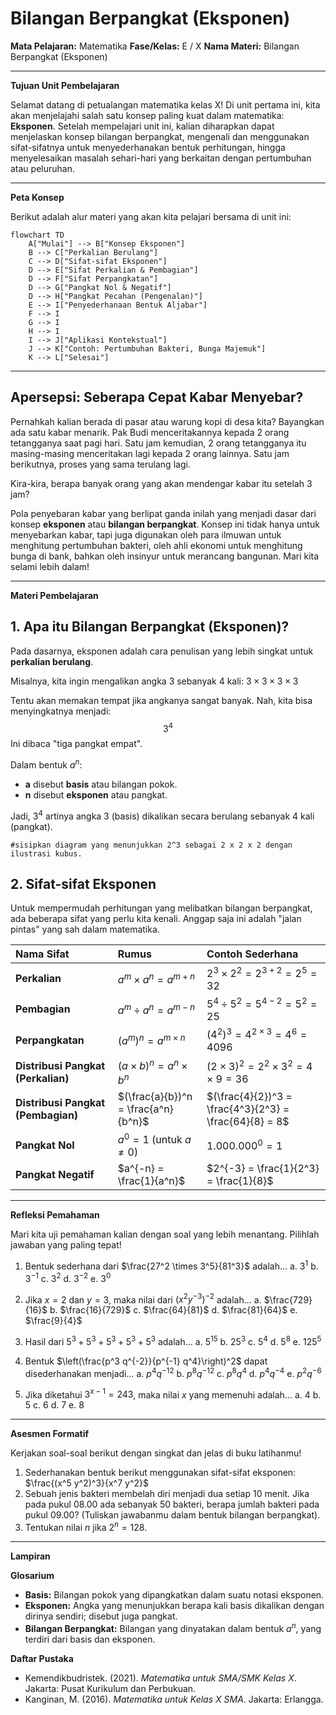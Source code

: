 # Bilangan Berpangkat (Eksponen)

**Mata Pelajaran:** Matematika
**Fase/Kelas:** E / X
**Nama Materi:** Bilangan Berpangkat (Eksponen)

-----

**Tujuan Unit Pembelajaran**  

Selamat datang di petualangan matematika kelas X\! Di unit pertama ini, kita akan menjelajahi salah satu konsep paling kuat dalam matematika: **Eksponen**. Setelah mempelajari unit ini, kalian diharapkan dapat menjelaskan konsep bilangan berpangkat, mengenali dan menggunakan sifat-sifatnya untuk menyederhanakan bentuk perhitungan, hingga menyelesaikan masalah sehari-hari yang berkaitan dengan pertumbuhan atau peluruhan.

-----

**Peta Konsep**  

Berikut adalah alur materi yang akan kita pelajari bersama di unit ini:

```mermaid
flowchart TD
    A["Mulai"] --> B["Konsep Eksponen"]
    B --> C["Perkalian Berulang"]
    C --> D["Sifat-sifat Eksponen"]
    D --> E["Sifat Perkalian & Pembagian"]
    D --> F["Sifat Perpangkatan"]
    D --> G["Pangkat Nol & Negatif"]
    D --> H["Pangkat Pecahan (Pengenalan)"]
    E --> I["Penyederhanaan Bentuk Aljabar"]
    F --> I
    G --> I
    H --> I
    I --> J["Aplikasi Kontekstual"]
    J --> K["Contoh: Pertumbuhan Bakteri, Bunga Majemuk"]
    K --> L["Selesai"]
```

-----

## **Apersepsi: Seberapa Cepat Kabar Menyebar?**

Pernahkah kalian berada di pasar atau warung kopi di desa kita? Bayangkan ada satu kabar menarik. Pak Budi menceritakannya kepada 2 orang tetangganya saat pagi hari. Satu jam kemudian, 2 orang tetangganya itu masing-masing menceritakan lagi kepada 2 orang lainnya. Satu jam berikutnya, proses yang sama terulang lagi.

Kira-kira, berapa banyak orang yang akan mendengar kabar itu setelah 3 jam?

Pola penyebaran kabar yang berlipat ganda inilah yang menjadi dasar dari konsep **eksponen** atau **bilangan berpangkat**. Konsep ini tidak hanya untuk menyebarkan kabar, tapi juga digunakan oleh para ilmuwan untuk menghitung pertumbuhan bakteri, oleh ahli ekonomi untuk menghitung bunga di bank, bahkan oleh insinyur untuk merancang bangunan. Mari kita selami lebih dalam\!

-----

**Materi Pembelajaran**  

## **1. Apa itu Bilangan Berpangkat (Eksponen)?**

Pada dasarnya, eksponen adalah cara penulisan yang lebih singkat untuk **perkalian berulang**.

Misalnya, kita ingin mengalikan angka 3 sebanyak 4 kali:
$3\times3\times3\times3$

Tentu akan memakan tempat jika angkanya sangat banyak. Nah, kita bisa menyingkatnya menjadi:
$$3^4$$
Ini dibaca "tiga pangkat empat".

Dalam bentuk $a^n$:

* **a** disebut **basis** atau bilangan pokok.
* **n** disebut **eksponen** atau pangkat.

Jadi, $3^4$ artinya angka 3 (basis) dikalikan secara berulang sebanyak 4 kali (pangkat).

`#sisipkan diagram yang menunjukkan 2^3 sebagai 2 x 2 x 2 dengan ilustrasi kubus.`

## **2. Sifat-sifat Eksponen**

Untuk mempermudah perhitungan yang melibatkan bilangan berpangkat, ada beberapa sifat yang perlu kita kenali. Anggap saja ini adalah "jalan pintas" yang sah dalam matematika.

| Nama Sifat | Rumus | Contoh Sederhana |
| :--- | :--- | :--- |
| **Perkalian** | $a^m \times a^n = a^{m+n}$ | $2^3 \times 2^2 = 2^{3+2} = 2^5 = 32$ |
| **Pembagian** | $a^m \div a^n = a^{m-n}$ | $5^4 \div 5^2 = 5^{4-2} = 5^2 = 25$ |
| **Perpangkatan** | $(a^m)^n = a^{m \times n}$ | $(4^2)^3 = 4^{2 \times 3} = 4^6 = 4096$ |
| **Distribusi Pangkat (Perkalian)** | $(a \times b)^n = a^n \times b^n$ | $(2 \times 3)^2 = 2^2 \times 3^2 = 4 \times 9 = 36$ |
| **Distribusi Pangkat (Pembagian)** | $(\frac{a}{b})^n = \frac{a^n}{b^n}$ | $(\frac{4}{2})^3 = \frac{4^3}{2^3} = \frac{64}{8} = 8$ |
| **Pangkat Nol** | $a^0 = 1$ (untuk $a \neq 0$) | $1.000.000^0 = 1$ |
| **Pangkat Negatif** | $a^{-n} = \frac{1}{a^n}$ | $2^{-3} = \frac{1}{2^3} = \frac{1}{8}$ |

-----

**Refleksi Pemahaman**  

Mari kita uji pemahaman kalian dengan soal yang lebih menantang. Pilihlah jawaban yang paling tepat\!

1. Bentuk sederhana dari $\frac{27^2 \times 3^5}{81^3}$ adalah...
    a. $3^1$
    b. $3^{-1}$
    c. $3^2$
    d. $3^{-2}$
    e. $3^0$

2. Jika $x=2$ dan $y=3$, maka nilai dari $(x^2y^{-3})^{-2}$ adalah...
    a. $\frac{729}{16}$
    b. $\frac{16}{729}$
    c. $\frac{64}{81}$
    d. $\frac{81}{64}$
    e. $\frac{9}{4}$

3. Hasil dari $5^3 + 5^3 + 5^3 + 5^3 + 5^3$ adalah...
    a. $5^{15}$
    b. $25^3$
    c. $5^4$
    d. $5^8$
    e. $125^5$

4. Bentuk $\left(\frac{p^3 q^{-2}}{p^{-1} q^4}\right)^2$ dapat disederhanakan menjadi...
    a. $p^4 q^{-12}$
    b. $p^8 q^{-12}$
    c. $p^8 q^{4}$
    d. $p^4 q^{-4}$
    e. $p^2 q^{-6}$

5. Jika diketahui $3^{x-1} = 243$, maka nilai $x$ yang memenuhi adalah...
    a. 4
    b. 5
    c. 6
    d. 7
    e. 8

-----

**Asesmen Formatif**  

Kerjakan soal-soal berikut dengan singkat dan jelas di buku latihanmu\!

1. Sederhanakan bentuk berikut menggunakan sifat-sifat eksponen: $\frac{(x^5 y^2)^3}{x^7 y^2}$
2. Sebuah jenis bakteri membelah diri menjadi dua setiap 10 menit. Jika pada pukul 08.00 ada sebanyak 50 bakteri, berapa jumlah bakteri pada pukul 09.00? (Tuliskan jawabanmu dalam bentuk bilangan berpangkat).
3. Tentukan nilai $n$ jika $2^n = 128$.

-----

**Lampiran**  

**Glosarium**  

* **Basis:** Bilangan pokok yang dipangkatkan dalam suatu notasi eksponen.
* **Eksponen:** Angka yang menunjukkan berapa kali basis dikalikan dengan dirinya sendiri; disebut juga pangkat.
* **Bilangan Berpangkat:** Bilangan yang dinyatakan dalam bentuk $a^n$, yang terdiri dari basis dan eksponen.

**Daftar Pustaka**  

* Kemendikbudristek. (2021). *Matematika untuk SMA/SMK Kelas X*. Jakarta: Pusat Kurikulum dan Perbukuan.
* Kanginan, M. (2016). *Matematika untuk Kelas X SMA*. Jakarta: Erlangga.
